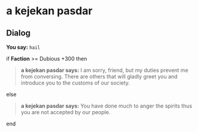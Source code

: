 # a kejekan pasdar
## Dialog

**You say:** `hail`



if **Faction** >= Dubious +300 then



>**a kejekan pasdar says:** I am sorry, friend, but my duties prevent me from conversing. There are others that will gladly greet you and introduce you to the customs of our society.


else



>**a kejekan pasdar says:** You have done much to anger the spirits thus you are not accepted by our people.

end